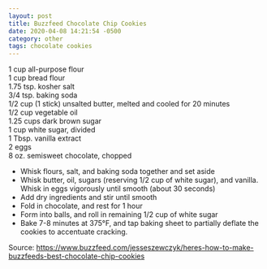 ```yaml
---
layout: post
title: Buzzfeed Chocolate Chip Cookies
date: 2020-04-08 14:21:54 -0500
category: other
tags: chocolate cookies
---
```

1 cup all-purpose flour  
1 cup bread flour  
1.75 tsp. kosher salt  
3/4 tsp. baking soda  
1/2 cup (1 stick) unsalted butter, melted and cooled for 20 minutes  
1/2 cup vegetable oil  
1.25 cups dark brown sugar  
1 cup white sugar, divided  
1 Tbsp. vanilla extract  
2 eggs  
8 oz. semisweet chocolate, chopped  
<ul>
 	<li>Whisk flours, salt, and baking soda together and set aside</li>
 	<li>Whisk butter, oil, sugars (reserving 1/2 cup of white sugar), and vanilla. Whisk in eggs vigorously until smooth (about 30 seconds)</li>
 	<li>Add dry ingredients and stir until smooth</li>
 	<li>Fold in chocolate, and rest for 1 hour</li>
 	<li>Form into balls, and roll in remaining 1/2 cup of white sugar</li>
 	<li>Bake 7-8 minutes at 375°F, and tap baking sheet to partially deflate the cookies to accentuate cracking.</li>
</ul>
Source: <a href="https://www.buzzfeed.com/jesseszewczyk/heres-how-to-make-buzzfeeds-best-chocolate-chip-cookies">https://www.buzzfeed.com/jesseszewczyk/heres-how-to-make-buzzfeeds-best-chocolate-chip-cookies</a>
